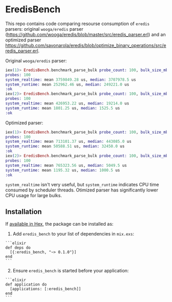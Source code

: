 # EredisBench

This repo contains code comparing resourse consumption of `eredis` parsers:
original `wooga/eredis` parser (https://github.com/wooga/eredis/blob/master/src/eredis_parser.erl)
and an optimized parser https://github.com/savonarola/eredis/blob/optimize_binary_operations/src/eredis_parser.erl.

Original `wooga/eredis` parser:

```elixir
iex(1)> EredisBench.benchmark_parse_bulk probe_count: 100, bulk_size_mb: 150
probes: 100
system_realtime: mean 3759849.28 us, median: 3707978.5 us
system_runtime: mean 252962.46 us, median: 249221.0 us
:ok
iex(2)> EredisBench.benchmark_parse_bulk probe_count: 100, bulk_size_mb: 1  
probes: 100
system_realtime: mean 426953.22 us, median: 19214.0 us
system_runtime: mean 1801.25 us, median: 1525.5 us
:ok
```

Optimized parser:

```elixir
iex(1)> EredisBench.benchmark_parse_bulk probe_count: 100, bulk_size_mb: 150
probes: 100
system_realtime: mean 713101.37 us, median: 443085.0 us
system_runtime: mean 50588.51 us, median: 32450.0 us
:ok
iex(2)> EredisBench.benchmark_parse_bulk probe_count: 100, bulk_size_mb: 1  
probes: 100
system_realtime: mean 765323.56 us, median: 5049.5 us
system_runtime: mean 1195.32 us, median: 1000.5 us
:ok
```

`system_realtime` isn't very useful, but `system_runtime` indicates CPU time
 consumed by scheduler threads. Otimized parser has significantly lower CPU usage
 for large bulks.


## Installation

If [available in Hex](https://hex.pm/docs/publish), the package can be installed as:

  1. Add `eredis_bench` to your list of dependencies in `mix.exs`:

    ```elixir
    def deps do
      [{:eredis_bench, "~> 0.1.0"}]
    end
    ```

  2. Ensure `eredis_bench` is started before your application:

    ```elixir
    def application do
      [applications: [:eredis_bench]]
    end
    ```
